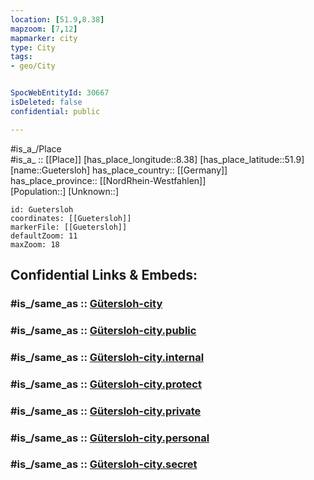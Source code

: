 ```yaml
---
location: [51.9,8.38] 
mapzoom: [7,12] 
mapmarker: city 
type: City
tags:
- geo/City


SpocWebEntityId: 30667
isDeleted: false
confidential: public

---
```

#is_a_/Place  
#is_a_ :: [[Place]] 
[has_place_longitude::8.38] 
[has_place_latitude::51.9] 
[name::Guetersloh] 
has_place_country:: [[Germany]]  
has_place_province:: [[NordRhein-Westfahlen]]  
[Population::] 
[Unknown::] 


```leaflet
id: Guetersloh
coordinates: [[Guetersloh]] 
markerFile: [[Guetersloh]] 
defaultZoom: 11 
maxZoom: 18
```


## Confidential Links & Embeds: 

### #is_/same_as :: [Gütersloh-city](/_Standards/Earth/Continent/Europe/Europe~Central/Germany/Germany~West/Nordrhein-Westfalen/counties~NW/Gütersloh/cities~Gütersloh/Gütersloh-city.md) 

### #is_/same_as :: [Gütersloh-city.public](/_public/Earth/Continent/Europe/Europe~Central/Germany/Germany~West/Nordrhein-Westfalen/counties~NW/Gütersloh/cities~Gütersloh/Gütersloh-city.public.md) 

### #is_/same_as :: [Gütersloh-city.internal](/_internal/Earth/Continent/Europe/Europe~Central/Germany/Germany~West/Nordrhein-Westfalen/counties~NW/Gütersloh/cities~Gütersloh/Gütersloh-city.internal.md) 

### #is_/same_as :: [Gütersloh-city.protect](/_protect/Earth/Continent/Europe/Europe~Central/Germany/Germany~West/Nordrhein-Westfalen/counties~NW/Gütersloh/cities~Gütersloh/Gütersloh-city.protect.md) 

### #is_/same_as :: [Gütersloh-city.private](/_private/Earth/Continent/Europe/Europe~Central/Germany/Germany~West/Nordrhein-Westfalen/counties~NW/Gütersloh/cities~Gütersloh/Gütersloh-city.private.md) 

### #is_/same_as :: [Gütersloh-city.personal](/_personal/Earth/Continent/Europe/Europe~Central/Germany/Germany~West/Nordrhein-Westfalen/counties~NW/Gütersloh/cities~Gütersloh/Gütersloh-city.personal.md) 

### #is_/same_as :: [Gütersloh-city.secret](/_secret/Earth/Continent/Europe/Europe~Central/Germany/Germany~West/Nordrhein-Westfalen/counties~NW/Gütersloh/cities~Gütersloh/Gütersloh-city.secret.md)

